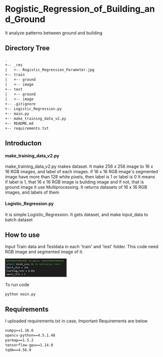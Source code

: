 # Rogistic_Regression_of_Building_and_Ground
It analyze patterns between ground and building

## Directory Tree
```
.
+-- _res
|   +-- Rogistic_Regression_Parameter.jpg
+-- train
|   +-- ground
|   +-- image
+-- test
|   +-- ground
|   +-- image
+-- .gitignore
+-- Logistic_Regression.py
+-- main.py
+-- make_training_data_v2.py
+-- README.md
+-- requirements.txt
```

## Introducton
#### make_training_data_v2.py
make_training_data_v2.py makes dataset.
It make 256 x 256 image to 16 x 16 RGB images, and label of each images.
if 16 x 16 RGB image's segmented image have more than 128 white pixels, then label is 1 or label is 0
It means if label is 1, that 16 x 16 RGB image is building image and if not, that is ground image
it use Multiprocessing. It returns datasets of 16 x 16 RGB images, and labels of them

#### Logistic_Regression.py
It is simple Logistic_Regression.
It gets dataset, and make input_data to batch dataset

## How to use
Input Train data and Testdata in each 'train' and 'test' folder.
This code need RGB image and segmented image of it.

<img src="/_res/Rogistic_Regression_Parameter.jpg" width="40%" height="30%" title="Rogistic_Regression_Parameter" alt="Rogistic_Regression_Parameter"></img>

To run code
```
python main.py
```

## Requirements
I uploaded requirements.txt in case,
Important Requirements are below
```
numpy==1.16.6
opencv-python==4.5.1.48
parmap==1.5.2
tensorflow-gpu==1.14.0
tqdm==4.56.0
```
